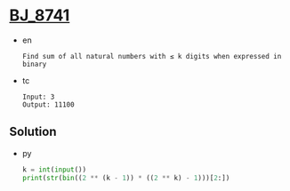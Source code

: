 # [BJ_8741](https://acmicpc.net/problem/8741)

* en

  ```en
  Find sum of all natural numbers with ≤ k digits when expressed in binary
  ```

* tc

  ```tc
  Input: 3
  Output: 11100
  ```

## Solution

* py

  ```py
  k = int(input())
  print(str(bin((2 ** (k - 1)) * ((2 ** k) - 1)))[2:])
  ```
